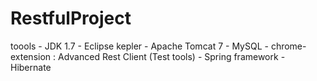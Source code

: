 # RestfulProject
toools 
    - JDK 1.7
    - Eclipse kepler
    - Apache Tomcat 7
    - MySQL
    - chrome-extension : Advanced Rest Client (Test tools)
    - Spring framework
    - Hibernate
